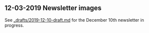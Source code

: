 ## 12-03-2019 Newsletter images

See [_drafts/2019-12-10-draft.md](../../_drafts/2019-12-10-draft.md) for the December 10th newsletter in progress.
